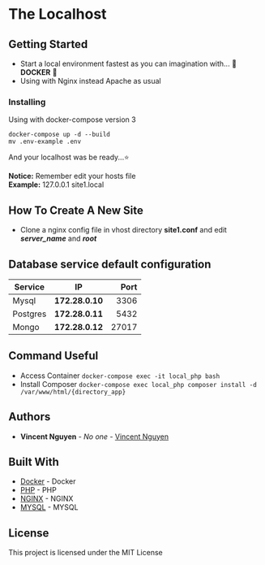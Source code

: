 # The Localhost
## Getting Started
* Start a local environment fastest as you can imagination with... :whale: **DOCKER** :whale:
* Using with Nginx instead Apache as usual

### Installing
Using with docker-compose version 3
```
docker-compose up -d --build
mv .env-example .env
```
And your localhost was be ready...:star:  

**Notice:** Remember edit your hosts file  
**Example:** 127.0.0.1 site1.local

## How To Create A New Site
* Clone a nginx config file in vhost directory **site1.conf** and edit ***server_name*** and ***root***

## Database service default configuration
|   Service  |            IP           |    Port   |
|----------- |:-------------------:|---------:|
| Mysql     | **172.28.0.10** |   3306   |
| Postgres | **172.28.0.11** |   5432   |
| Mongo    | **172.28.0.12** |  27017  |

## Command Useful
* Access Container `docker-compose exec -it local_php bash`
* Install Composer `docker-compose exec local_php composer install -d /var/www/html/{directory_app}`

## Authors
* **Vincent Nguyen** - *No one* - [Vincent Nguyen](https://github.com/vincentnguyen92)

## Built With
* [Docker](https://store.docker.com/search?offering=community&type=edition) - Docker
* [PHP](https://hub.docker.com/_/php/) - PHP
* [NGINX](https://hub.docker.com/_/nginx/) - NGINX
* [MYSQL](https://hub.docker.com/_/mysql/) - MYSQL

## License
This project is licensed under the MIT License